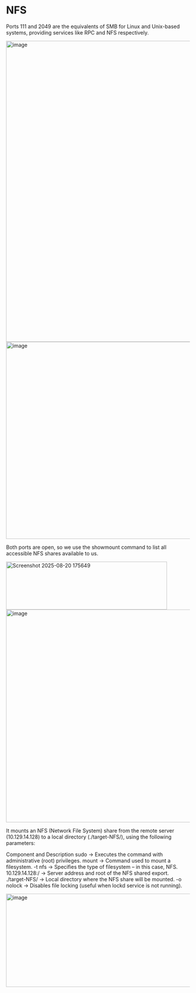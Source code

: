 # NFS

Ports 111 and 2049 are the equivalents of SMB for Linux and Unix-based systems, providing services like RPC and NFS respectively.

<img width="1154" height="823" alt="image" src="https://github.com/user-attachments/assets/1d2efd91-8dae-4a2a-a123-1b9ae56ecc41" />
<img width="896" height="539" alt="image" src="https://github.com/user-attachments/assets/4def5928-7d27-4936-815e-6fe637dce53e" />

Both ports are open, so we use the showmount command to list all accessible NFS shares available to us.

<img width="441" height="131" alt="Screenshot 2025-08-20 175649" src="https://github.com/user-attachments/assets/3bdf857a-7da8-4016-a00b-9b12f60aeaab" />


<img width="779" height="582" alt="image" src="https://github.com/user-attachments/assets/112d84a5-1253-409a-9c66-1d9bade14a85" />

It mounts an NFS (Network File System) share from the remote server (10.129.14.128) to a local directory (./target-NFS/), using the following parameters:

Component	and Description
sudo	-> Executes the command with administrative (root) privileges.
mount ->	Command used to mount a filesystem.
-t nfs ->	Specifies the type of filesystem – in this case, NFS.
10.129.14.128:/ ->	Server address and root of the NFS shared export.
./target-NFS/	 -> Local directory where the NFS share will be mounted.
-o nolock ->	Disables file locking (useful when lockd service is not running).

<img width="724" height="255" alt="image" src="https://github.com/user-attachments/assets/ae17bf7e-7dad-4354-abb7-cee55e98d05a" />
